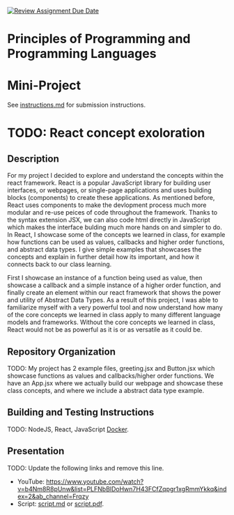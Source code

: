 [![Review Assignment Due Date](https://classroom.github.com/assets/deadline-readme-button-22041afd0340ce965d47ae6ef1cefeee28c7c493a6346c4f15d667ab976d596c.svg)](https://classroom.github.com/a/skJdUf3s)
# Principles of Programming and Programming Languages
# Mini-Project

See [instructions.md](instructions.md) for submission instructions.

# TODO: React concept exoloration

## Description
For my project I decided to explore and understand the concepts within the react framework. React is a popular JavaScript library for building user interfaces, or webpages, or single-page applications and uses building blocks (components) to create these applications. As mentioned before, React uses components to make the devlopment process much more modular and re-use peices of code throughout the framework. Thanks to the syntax extension JSX, we can also code html directly in JavaScript which makes the interface bulding much more hands on and simpler to do. In React, I showcase some of the concepts we learned in class, for example how functions can be used as values, callbacks and higher order functions, and abstract data types. I give simple examples that showcases the concepts and explain in further detail how its important, and how it connects back to our class learning. 

First I showcase an instance of a function being used as value, then showcase a callback and a simple instance of a higher order function, and finally create an element within our react framework that shows the power and utility of Abstract Data Types. As a result of this project, I was able to familiarize myself with a very powerful tool and now understand how many of the core concepts we learned in class apply to many different language models and frameworks. Without the core concepts we learned in class, React would not be as powerful as it is or as versatile as it could be.
## Repository Organization

TODO: My project has 2 example files, greeting.jsx and Button.jsx which showcase functions as values and callbacks/higher order functions. We have an App.jsx where we actually build our webpage and showcase these class concepts, and where we include a abstract data type example.

## Building and Testing Instructions

TODO: NodeJS, React, JavaScript
[Docker](https://www.docker.com/).

## Presentation

TODO: Update the following links and remove this line.

- YouTube: https://www.youtube.com/watch?v=b4Nm8R8pUnw&list=PLFNbBlDoHwn7H43FCfZqpgr1xgRmmYkkq&index=2&ab_channel=Frqzy
- Script: [script.md](script.md) or [script.pdf](script.pdf).
